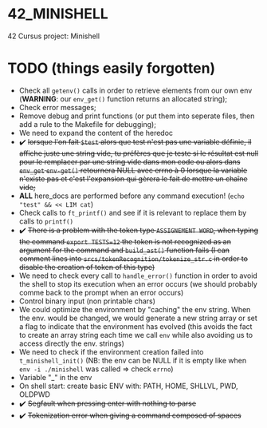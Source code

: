 # 42_MINISHELL
42 Cursus project: Minishell

# TODO (things easily forgotten)
- Check all `getenv()` calls in order to retrieve elements from our own env (**WARNING**: our `env_get()` function returns an allocated string);
- Check error messages;
- Remove debug and print functions (or put them into seperate files, then add a rule to the Makefile for debugging);
- We need to expand the content of the heredoc
- ✔️ ~~lorsque l'on fait `$test` alors que test n'est pas une variable définie, il affiche juste une string vide, tu préfères que je teste si le résultat est null pour le remplacer par une string vide dans mon code ou alors dans `env_get` `env-get()` retournera NULL avec errno à 0 lorsque la variable n'existe pas et c'est l'expansion qui gèrera le fait de mettre un chaîne vide;~~
- **ALL** here_docs are performed before any command execution! (`echo "test" && << LIM cat`)
- Check calls to `ft_printf()` and see if it is relevant to replace them by calls to `printf()`
- ✔️ ~~There is a problem with the token type `ASSIGNEMENT WORD`, when typing the command `export TESTS=12` the token is not recognized as an argument for the command and `build_ast()` function fails (I can comment lines into `srcs/tokenRecognition/tokenize_str.c` in order to disable the creation of token of this type)~~
- We need to check every call to `handle_error()` function in order to avoid the shell to stop its execution when an error occurs (we should probably comme back to the prompt when an error occurs)
- Control binary input (non printable chars)
- We could optimize the environment by "caching" the env string. When the env. would be changed, we would generate a new string array or set a flag to indicate that the environment has evolved (this avoids the fact to create an array string each time we call `env` while also avoiding us to access directly the env. strings)
- We need to check if the environment creation failed into `t_minishell_init()` (NB: the env can be NULL if it is empty like when `env -i ./minishell` was called => check `errno`)
- Variable "_" in the env
- On shell start: create basic ENV with: PATH, HOME, SHLLVL, PWD, OLDPWD
- ✔️ ~~Segfault when pressing enter with nothing to parse~~
- ✔️ ~~Tokenization error when giving a command composed of spaces~~
